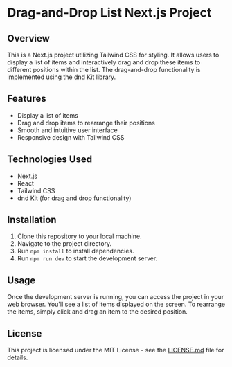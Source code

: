 # Drag-and-Drop List Next.js Project

## Overview
This is a Next.js project utilizing Tailwind CSS for styling. It allows users to display a list of items and interactively drag and drop these items to different positions within the list. The drag-and-drop functionality is implemented using the dnd Kit library.

## Features
- Display a list of items
- Drag and drop items to rearrange their positions
- Smooth and intuitive user interface
- Responsive design with Tailwind CSS

## Technologies Used
- Next.js
- React
- Tailwind CSS
- dnd Kit (for drag and drop functionality)

## Installation
1. Clone this repository to your local machine.
2. Navigate to the project directory.
3. Run `npm install` to install dependencies.
4. Run `npm run dev` to start the development server.

## Usage
Once the development server is running, you can access the project in your web browser. You'll see a list of items displayed on the screen. To rearrange the items, simply click and drag an item to the desired position.


## License
This project is licensed under the MIT License - see the [LICENSE.md](LICENSE.md) file for details.
